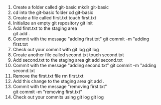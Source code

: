 1. Create a folder called git-basic 
    mkdir git-basic
2. cd into the git-basic folder cd 
    git-basic
3. Create a file called first.txt 
    touch first.txt
4. Initialize an empty git repository 
    git init
5. Add first.txt to the staging area  
    git add .
6. Commit with the message "adding first.txt" 
    git commit -m "adding first.txt
7. Check out your commit with git log 
    git log
8. Create another file called second.txt 
    touch second.txt
9. Add second.txt to the staging area 
    git add second.txt
10. Commit with the message "adding second.txt" 
    git commit -m "adding second.txt
11. Remove the first.txt file 
    rm first.txt
12. Add this change to the staging area 
    git add .
13. Commit with the message "removing first.txt"   
    git commit -m "removing first.txt"
14. Check out your commits using git log 
    git log
